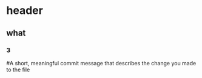 # header
## what
### 3






#A short, meaningful commit message that describes the change you made to the file
